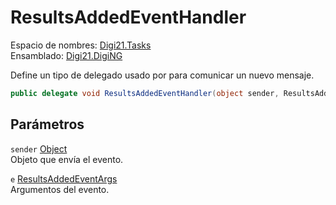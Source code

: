 # ResultsAddedEventHandler

Espacio de nombres: [Digi21.Tasks](../)  
Ensamblado: [Digi21.DigiNG](../../)

Define un tipo de delegado usado por para comunicar un nuevo mensaje.

```csharp
public delegate void ResultsAddedEventHandler(object sender, ResultsAddedEventArgs e);
```

## Parámetros

`sender` [Object](https://docs.microsoft.com/en-us/dotnet/api/system.object?view=net-5.0)  
Objeto que envía el evento.

`e` [ResultsAddedEventArgs](../clases/resultsaddedeventargs/)  
Argumentos del evento.




